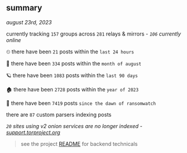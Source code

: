 
## summary
_august 23rd, 2023_

currently tracking `157` groups across `281` relays & mirrors - _`106` currently online_

⏲ there have been `21` posts within the `last 24 hours`

🦈 there have been `334` posts within the `month of august`

🪐 there have been `1083` posts within the `last 90 days`

🏚 there have been `2728` posts within the `year of 2023`

🦕 there have been `7419` posts `since the dawn of ransomwatch`

there are `87` custom parsers indexing posts

_`20` sites using v2 onion services are no longer indexed - [support.torproject.org](https://support.torproject.org/onionservices/v2-deprecation/)_

> see the project [README](https://github.com/joshhighet/ransomwatch#ransomwatch--) for backend technicals
